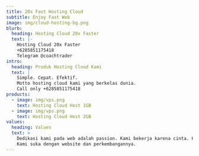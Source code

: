 ```yaml
---
title: 20x Fast Hosting Cloud
subtitle: Enjoy Fast Web
image: img/cloud-hosting-bg.png
blurb:
  heading: Hosting Cloud 20x Faster
  text: |-
    Hosting Cloud 20x Faster
    +6285851175418
    Telegram @coachtrader
intro:
  heading: Produk Hosting Cloud Kami
  text: |
    Simple. Cepat. Efektif. 
    Motto hosting cloud kami yang berkelas dunia.
    Call only +6285851175418
products:
  - image: img/vps.png
    text: Hosting Cloud Host 1GB
  - image: img/vps.png
    text: Hosting Cloud Host 2GB
values:
  heading: Values
  text: >
    Dedikasi kami pada web adalah passion. Kami bekerja karena cinta. Hobbyists.
    Kami suka dengan website dan perkembangannya.
---
```


